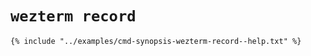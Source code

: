 # `wezterm record`

```console
{% include "../examples/cmd-synopsis-wezterm-record--help.txt" %}
```


